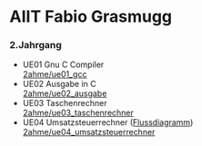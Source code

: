 # AIIT Fabio Grasmugg

### 2.Jahrgang

* UE01 Gnu C Compiler  
  [2ahme/ue01_gcc](2ahme/ue01_gcc)
* UE02 Ausgabe in C  
  [2ahme/ue02_ausgabe](2ahme/ue02_ausgabe) 
* UE03 Taschenrechner  
  [2ahme/ue03_taschenrechner](2ahme/ue03_taschenrechner)
* UE04 Umsatzsteuerrechner ([Flussdiagramm](2ahme/ue04_umsatzsteuerrechner/Ue04_umsatzrechner_2.svg))  
  [2ahme/ue04_umsatzsteuerrechner](2ahme/ue04_umsatzsteuerrechner)  
  
